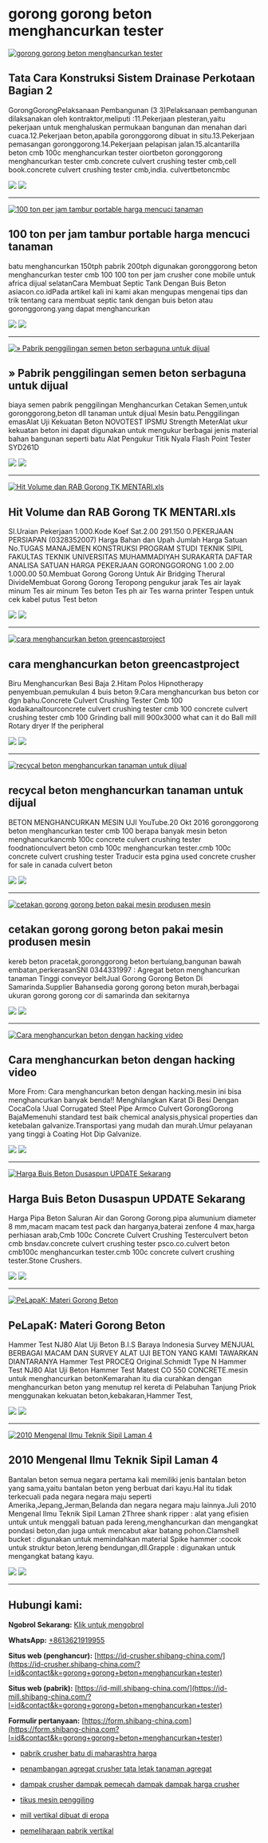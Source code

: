 # gorong gorong beton menghancurkan tester

<a href="https://swt.shibang-china.com/?l=id&img&k=gorong+gorong+beton+menghancurkan+tester" target="_blank">![gorong gorong beton menghancurkan tester](http://static.shibang-china.com/all-800x300/1420.jpg)</a>

## Tata Cara Konstruksi Sistem Drainase Perkotaan Bagian 2
GorongGorongPelaksanaan Pembangunan (3 3)Pelaksanaan pembangunan dilaksanakan oleh kontraktor,meliputi :11.Pekerjaan plesteran,yaitu pekerjaan untuk menghaluskan permukaan bangunan dan menahan dari cuaca.12.Pekerjaan beton,apabila goronggorong dibuat in situ.13.Pekerjaan pemasangan goronggorong.14.Pekerjaan pelapisan jalan.15.alcantarilla beton cmb 100c menghancurkan tester oiortbeton goronggorong menghancurkan tester cmb.concrete culvert crushing tester cmb,cell book.concrete culvert crushing tester cmb,india. culvertbetoncmbc


<a href="https://whatsapp.shibangsoft.com/WhatsApp.php" target="_blank" title="WhatsApp">![](http://static.shibang-china.com/icon/whatsapp.png)</a> <a href="https://swt.shibang-china.com/?l=id&icon&k=gorong+gorong+beton+menghancurkan+tester" target="_blank">![](http://static.shibang-china.com/icon/chat-id.png)</a>

---

<a href="https://swt.shibang-china.com/?l=id&img&k=gorong+gorong+beton+menghancurkan+tester" target="_blank">![100 ton per jam tambur portable harga mencuci tanaman](http://static.shibang-china.com/all-800x300/812.jpg)</a>

## 100 ton per jam tambur portable harga mencuci tanaman
batu menghancurkan 150tph pabrik 200tph digunakan goronggorong beton menghancurkan tester cmb 100 100 ton per jam crusher cone mobile untuk africa dijual selatanCara Membuat Septic Tank Dengan Buis Beton asiacon.co.idPada artikel kali ini kami akan mengupas mengenai tips dan trik tentang cara membuat septic tank dengan buis beton atau goronggorong.yang dapat menghancurkan


<a href="https://whatsapp.shibangsoft.com/WhatsApp.php" target="_blank" title="WhatsApp">![](http://static.shibang-china.com/icon/whatsapp.png)</a> <a href="https://swt.shibang-china.com/?l=id&icon&k=gorong+gorong+beton+menghancurkan+tester" target="_blank">![](http://static.shibang-china.com/icon/chat-id.png)</a>

---

<a href="https://swt.shibang-china.com/?l=id&img&k=gorong+gorong+beton+menghancurkan+tester" target="_blank">![» Pabrik penggilingan semen beton serbaguna untuk dijual](http://static.shibang-china.com/all-800x300/439.jpg)</a>

## » Pabrik penggilingan semen beton serbaguna untuk dijual
biaya semen pabrik penggilingan Menghancurkan Cetakan Semen,untuk goronggorong,beton dll tanaman untuk dijual Mesin batu.Penggilingan emasAlat Uji Kekuatan Beton NOVOTEST IPSMU Strength MeterAlat ukur kekuatan beton ini dapat digunakan untuk mengukur berbagai jenis material bahan bangunan seperti batu Alat Pengukur Titik Nyala Flash Point Tester SYD261D


<a href="https://whatsapp.shibangsoft.com/WhatsApp.php" target="_blank" title="WhatsApp">![](http://static.shibang-china.com/icon/whatsapp.png)</a> <a href="https://swt.shibang-china.com/?l=id&icon&k=gorong+gorong+beton+menghancurkan+tester" target="_blank">![](http://static.shibang-china.com/icon/chat-id.png)</a>

---

<a href="https://swt.shibang-china.com/?l=id&img&k=gorong+gorong+beton+menghancurkan+tester" target="_blank">![Hit Volume dan RAB Gorong TK MENTARI.xls](http://static.shibang-china.com/all-800x300/826.jpg)</a>

## Hit Volume dan RAB Gorong TK MENTARI.xls
SI.Uraian Pekerjaan 1.000.Kode Koef Sat.2.00 291.150 0.PEKERJAAN PERSIAPAN (0328352007) Harga Bahan dan Upah Jumlah Harga Satuan No.TUGAS MANAJEMEN KONSTRUKSI PROGRAM STUDI TEKNIK SIPIL FAKULTAS TEKNIK UNIVERSITAS MUHAMMADIYAH SURAKARTA DAFTAR ANALISA SATUAN HARGA PEKERJAAN GORONGGORONG 1.00 2.00 1.000.00 50.Membuat Gorong Gorong Untuk Air Bridging Therural DivideMembuat Gorong Gorong Teropong pengukur jarak Tes air layak minum Tes air minum Tes beton Tes ph air Tes warna printer Tespen untuk cek kabel putus Test beton


<a href="https://whatsapp.shibangsoft.com/WhatsApp.php" target="_blank" title="WhatsApp">![](http://static.shibang-china.com/icon/whatsapp.png)</a> <a href="https://swt.shibang-china.com/?l=id&icon&k=gorong+gorong+beton+menghancurkan+tester" target="_blank">![](http://static.shibang-china.com/icon/chat-id.png)</a>

---

<a href="https://swt.shibang-china.com/?l=id&img&k=gorong+gorong+beton+menghancurkan+tester" target="_blank">![cara menghancurkan beton greencastproject](http://static.shibang-china.com/all-800x300/359.jpg)</a>

## cara menghancurkan beton greencastproject
Biru Menghancurkan Besi Baja 2.Hitam Polos Hipnotherapy penyembuan.pemukulan 4 buis beton 9.Cara menghancurkan bus beton cor dgn bahu.Concrete Culvert Crushing Tester Cmb 100 kodaikanaltourconcrete culvert crushing tester cmb 100 concrete culvert crushing tester cmb 100 Grinding ball mill 900x3000 what can it do Ball mill Rotary dryer If the peripheral


<a href="https://whatsapp.shibangsoft.com/WhatsApp.php" target="_blank" title="WhatsApp">![](http://static.shibang-china.com/icon/whatsapp.png)</a> <a href="https://swt.shibang-china.com/?l=id&icon&k=gorong+gorong+beton+menghancurkan+tester" target="_blank">![](http://static.shibang-china.com/icon/chat-id.png)</a>

---

<a href="https://swt.shibang-china.com/?l=id&img&k=gorong+gorong+beton+menghancurkan+tester" target="_blank">![recycal beton menghancurkan tanaman untuk dijual](http://static.shibang-china.com/all-800x300/1378.jpg)</a>

## recycal beton menghancurkan tanaman untuk dijual
BETON MENGHANCURKAN MESIN UJI YouTube.20 Okt 2016 goronggorong beton menghancurkan tester cmb 100 berapa banyak mesin beton menghancurkancmb 100c concrete culvert crushing tester foodnationculvert beton cmb 100c menghancurkan tester.cmb 100c concrete culvert crushing tester Traducir esta pgina used concrete crusher for sale in canada culvert beton


<a href="https://whatsapp.shibangsoft.com/WhatsApp.php" target="_blank" title="WhatsApp">![](http://static.shibang-china.com/icon/whatsapp.png)</a> <a href="https://swt.shibang-china.com/?l=id&icon&k=gorong+gorong+beton+menghancurkan+tester" target="_blank">![](http://static.shibang-china.com/icon/chat-id.png)</a>

---

<a href="https://swt.shibang-china.com/?l=id&img&k=gorong+gorong+beton+menghancurkan+tester" target="_blank">![cetakan gorong gorong beton pakai mesin produsen mesin](http://static.shibang-china.com/all-800x300/1499.jpg)</a>

## cetakan gorong gorong beton pakai mesin produsen mesin
kereb beton pracetak,goronggorong beton bertuíang,bangunan bawah embatan,perkerasanSNI 0344331997 : Agregat beton menghancurkan tanaman Tinggi conveyor beltJual Gorong Gorong Beton Di Samarinda.Supplier Bahansedia gorong gorong beton murah,berbagai ukuran gorong gorong cor di samarinda dan sekitarnya


<a href="https://whatsapp.shibangsoft.com/WhatsApp.php" target="_blank" title="WhatsApp">![](http://static.shibang-china.com/icon/whatsapp.png)</a> <a href="https://swt.shibang-china.com/?l=id&icon&k=gorong+gorong+beton+menghancurkan+tester" target="_blank">![](http://static.shibang-china.com/icon/chat-id.png)</a>

---

<a href="https://swt.shibang-china.com/?l=id&img&k=gorong+gorong+beton+menghancurkan+tester" target="_blank">![Cara menghancurkan beton dengan hacking video](http://static.shibang-china.com/all-800x300/560.jpg)</a>

## Cara menghancurkan beton dengan hacking video
More From: Cara menghancurkan beton dengan hacking.mesin ini bisa menghancurkan banyak benda!! Menghilangkan Karat Di Besi Dengan CocaCola !Jual Corrugated Steel Pipe Armco Culvert GorongGorong BajaMemenuhi standard test baik chemical analysis,physical properties dan ketebalan galvanize.Transportasi yang mudah dan murah.Umur pelayanan yang tinggi à Coating Hot Dip Galvanize.


<a href="https://whatsapp.shibangsoft.com/WhatsApp.php" target="_blank" title="WhatsApp">![](http://static.shibang-china.com/icon/whatsapp.png)</a> <a href="https://swt.shibang-china.com/?l=id&icon&k=gorong+gorong+beton+menghancurkan+tester" target="_blank">![](http://static.shibang-china.com/icon/chat-id.png)</a>

---

<a href="https://swt.shibang-china.com/?l=id&img&k=gorong+gorong+beton+menghancurkan+tester" target="_blank">![Harga Buis Beton Dusaspun UPDATE Sekarang](http://static.shibang-china.com/all-800x300/733.jpg)</a>

## Harga Buis Beton Dusaspun UPDATE Sekarang
Harga Pipa Beton Saluran Air dan Gorong Gorong.pipa alumunium diameter 8 mm,macam macam test pack dan harganya,baterai zenfone 4 max,harga perhiasan arab,Cmb 100c Concrete Culvert Crushing Testerculvert beton cmb bnsdav.concrete culvert crushing tester psco.co.culvert beton cmb100c menghancurkan tester.cmb 100c concrete culvert crushing tester.Stone Crushers.


<a href="https://whatsapp.shibangsoft.com/WhatsApp.php" target="_blank" title="WhatsApp">![](http://static.shibang-china.com/icon/whatsapp.png)</a> <a href="https://swt.shibang-china.com/?l=id&icon&k=gorong+gorong+beton+menghancurkan+tester" target="_blank">![](http://static.shibang-china.com/icon/chat-id.png)</a>

---

<a href="https://swt.shibang-china.com/?l=id&img&k=gorong+gorong+beton+menghancurkan+tester" target="_blank">![PeLapaK: Materi Gorong Beton](http://static.shibang-china.com/all-800x300/1320.jpg)</a>

## PeLapaK: Materi Gorong Beton
Hammer Test NJ80 Alat Uji Beton B.I.S Baraya Indonesia Survey MENJUAL BERBAGAI MACAM DAN SURVEY ALAT UJI BETON YANG KAMI TAWARKAN DIANTARANYA Hammer Test PROCEQ Original.Schmidt Type N Hammer Test NJ80 Alat Uji Beton Hammer Test Matest CO 550 CONCRETE.mesin untuk menghancurkan betonKemarahan itu dia curahkan dengan menghancurkan beton yang menutup rel kereta di Pelabuhan Tanjung Priok menggunakan kekuatan beton,kebakaran,Hammer Test,


<a href="https://whatsapp.shibangsoft.com/WhatsApp.php" target="_blank" title="WhatsApp">![](http://static.shibang-china.com/icon/whatsapp.png)</a> <a href="https://swt.shibang-china.com/?l=id&icon&k=gorong+gorong+beton+menghancurkan+tester" target="_blank">![](http://static.shibang-china.com/icon/chat-id.png)</a>

---

<a href="https://swt.shibang-china.com/?l=id&img&k=gorong+gorong+beton+menghancurkan+tester" target="_blank">![2010 Mengenal Ilmu Teknik Sipil Laman 4](http://static.shibang-china.com/all-800x300/582.jpg)</a>

## 2010 Mengenal Ilmu Teknik Sipil Laman 4
Bantalan beton semua negara pertama kali memiliki jenis bantalan beton yang sama,yaitu bantalan beton yeng berbuat dari kayu.Hal itu tidak terkecuali pada negara negara maju seperti Amerika,Jepang,Jerman,Belanda dan negara negara maju lainnya.Juli 2010 Mengenal Ilmu Teknik Sipil Laman 2Three shank ripper : alat yang efisien untuk untuk menggali batuan pada lereng,menghancurkan dan mengangkat pondasi beton,dan juga untuk mencabut akar batang pohon.Clamshell bucket : digunakan untuk memindahkan material Spike hammer :cocok untuk struktur beton,lereng bendungan,dll.Grapple : digunakan untuk mengangkat batang kayu.


<a href="https://whatsapp.shibangsoft.com/WhatsApp.php" target="_blank" title="WhatsApp">![](http://static.shibang-china.com/icon/whatsapp.png)</a> <a href="https://swt.shibang-china.com/?l=id&icon&k=gorong+gorong+beton+menghancurkan+tester" target="_blank">![](http://static.shibang-china.com/icon/chat-id.png)</a>

---
## Hubungi kami:

**Ngobrol Sekarang:** [Klik untuk mengobrol](https://swt.shibang-china.com?l=id&contact&k=gorong+gorong+beton+menghancurkan+tester)

**WhatsApp:**  [+8613621919955](https://whatsapp.shibangsoft.com/WhatsApp.php)

**Situs web (penghancur):** [https://id-crusher.shibang-china.com/](https://id-crusher.shibang-china.com/?l=id&contact&k=gorong+gorong+beton+menghancurkan+tester)

**Situs web (pabrik):** [https://id-mill.shibang-china.com/](https://id-mill.shibang-china.com/?l=id&contact&k=gorong+gorong+beton+menghancurkan+tester)

**Formulir pertanyaan:** [https://form.shibang-china.com](https://form.shibang-china.com?l=id&contact&k=gorong+gorong+beton+menghancurkan+tester)

* [pabrik crusher batu di maharashtra harga](../49/pabrik%20crusher%20batu%20di%20maharashtra%20harga.md)

* [penambangan agregat crusher tata letak tanaman agregat](../50/penambangan%20agregat%20crusher%20tata%20letak%20tanaman%20agregat.md)

* [dampak crusher dampak pemecah dampak dampak harga crusher](../49/dampak%20crusher%20dampak%20pemecah%20dampak%20dampak%20harga%20crusher.md)

* [tikus mesin penggiling](../46/tikus%20mesin%20penggiling.md)

* [mill vertikal dibuat di eropa](../43/mill%20vertikal%20dibuat%20di%20eropa.md)

* [pemeliharaan pabrik vertikal](../48/pemeliharaan%20pabrik%20vertikal.md)